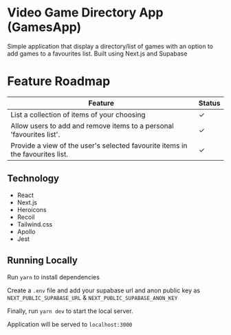 # Video Game Directory App (GamesApp)

Simple application that display a directory/list of games with an option to add games to a favourites list. Built using Next.js and Supabase

# Feature Roadmap

| **Feature**                                                                   | **Status** |
| ----------------------------------------------------------------------------- | ---------- |
| List a collection of items of your choosing                                   | ✓          |
| Allow users to add and remove items to a personal 'favourites list'.          | ✓          |
| Provide a view of the user's selected favourite items in the favourites list. | ✓          |

## Technology

- React
- Next.js
- Heroicons
- Recoil
- Tailwind.css
- Apollo
- Jest

## Running Locally

Run `yarn` to install dependencies

Create a `.env` file and add your supabase url and anon public key as `NEXT_PUBLIC_SUPABASE_URL` & `NEXT_PUBLIC_SUPABASE_ANON_KEY`

Finally, run `yarn dev` to start the local server.

Application will be served to `localhost:3000`
